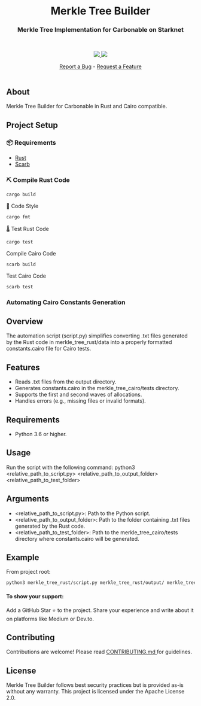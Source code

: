 <div align="center">
  <h1 align="center">Merkle Tree Builder</h1>
  <h3 align="center">Merkle Tree Implementation for Carbonable on Starknet</h3>
  <br />
  <p align="center">
    <a href="https://discord.gg/twyWfTGd6m">
        <img src="https://img.shields.io/badge/Discord-6666FF?style=for-the-badge&logo=discord&logoColor=white">
    </a> 
    <a href="https://twitter.com/intent/follow?screen_name=Carbonable_io">
        <img src="https://img.shields.io/badge/Twitter-1DA1F2?style=for-the-badge&logo=twitter&logoColor=white">
    </a>      
  </p>
  <a href="https://github.com/carbonable-labs/merkle-tree-builder/issues/new?assignees=&labels=bug&template=01_BUG_REPORT.md&title=bug%3A+">Report a Bug</a>
  -
  <a href="https://github.com/carbonable-labs/merkle-tree-builder/issues/new?assignees=&labels=enhancement&template=02_FEATURE_REQUEST.md&title=feat%3A+">Request a Feature</a>
</div>

<div align="center">
<br />
</div>

## About

Merkle Tree Builder for Carbonable in Rust and Cairo compatible.

## Project Setup

### 📦 Requirements

- [Rust](https://www.rust-lang.org/)
- [Scarb](https://docs.swmansion.com/scarb/)

### ⛏️ Compile Rust Code

```bash
cargo build
```

💄 Code Style
```bash
cargo fmt
```

🌡️ Test Rust Code
```bash
cargo test
```
Compile Cairo Code
```bash
scarb build
```
Test Cairo Code
```bash
scarb test
```

### Automating Cairo Constants Generation

##  Overview
The automation script (script.py) simplifies converting .txt files generated by the Rust code in merkle_tree_rust/data into a properly formatted constants.cairo file for Cairo tests.

## Features
- Reads .txt files from the output directory.
- Generates constants.cairo in the merkle_tree_cairo/tests directory.
- Supports the first and second waves of allocations.
- Handles errors (e.g., missing files or invalid formats).

## Requirements
- Python 3.6 or higher.

## Usage
Run the script with the following command:
python3 <relative_path_to_script.py> <relative_path_to_output_folder> <relative_path_to_test_folder>

## Arguments
- <relative_path_to_script.py>: Path to the Python script.
- <relative_path_to_output_folder>: Path to the folder containing .txt files generated by the Rust code.
- <relative_path_to_test_folder>: Path to the merkle_tree_cairo/tests directory where constants.cairo will be generated.

## Example
From project root:
```bash
python3 merkle_tree_rust/script.py merkle_tree_rust/output/ merkle_tree_cairo/tests/
```

#### To show your support:

Add a GitHub Star ⭐ to the project.
Share your experience and write about it on platforms like Medium or Dev.to.

## Contributing

Contributions are welcome! Please read [CONTRIBUTING.md ](CONTRIBUTING.md)for guidelines.

## License

Merkle Tree Builder follows best security practices but is provided as-is without any warranty. This project is licensed under the Apache License 2.0. 
